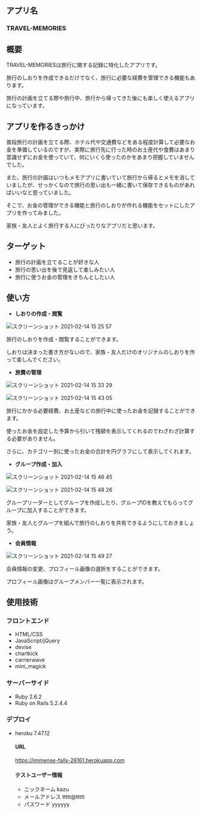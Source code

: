 ## アプリ名
### TRAVEL-MEMORIES

## 概要
TRAVEL-MEMORIESは旅行に関する記録に特化したアプリです。

旅行のしおりを作成できるだけでなく、旅行に必要な経費を管理できる機能もあります。

旅行の計画を立てる際や旅行中、旅行から帰ってきた後にも楽しく使えるアプリになっています。

## アプリを作るきっかけ
普段旅行の計画を立てる際、ホテル代や交通費などをある程度計算して必要なお金を準備しているのですが、実際に旅行先に行った時のお土産代や食費はあまり意識せずにお金を使っていて、何にいくら使ったのかをあまり把握していませんでした。

また、旅行の計画はいつもメモアプリに書いていて旅行から帰るとメモを消していましたが、せっかくなので旅行の思い出も一緒に書いて保存できるものがあればいいなと思っていました。

そこで、お金の管理ができる機能と旅行のしおりが作れる機能をセットにしたアプリを作ってみました。

家族・友人とよく旅行する人にぴったりなアプリだと思います。

## ターゲット
- 旅行の計画を立てることが好きな人
- 旅行の思い出を後で見返して楽しみたい人　
- 旅行に使うお金の管理をきちんとしたい人

## 使い方
- **しおりの作成・閲覧**

![スクリーンショット 2021-02-14 15 25 57](https://user-images.githubusercontent.com/74053238/107870789-d5946780-6ede-11eb-94cf-27d76ce3f9db.png)

旅行のしおりを作成・閲覧することができます。

しおりは決まった書き方がないので、家族・友人だけのオリジナルのしおりを作って楽しんでください。

- **旅費の管理**

![スクリーンショット 2021-02-14 15 33 29](https://user-images.githubusercontent.com/74053238/107870817-22783e00-6edf-11eb-929b-51f97cf39e4d.png)

![スクリーンショット 2021-02-14 15 43 05](https://user-images.githubusercontent.com/74053238/107870824-45a2ed80-6edf-11eb-8705-46a7d425673d.png)


旅行にかかる必要経費、お土産などの旅行中に使ったお金を記録することができます。

使ったお金を設定した予算から引いて残額を表示してくれるのでわざわざ計算する必要がありません。

さらに、カテゴリー別に使ったお金の合計を円グラフにして表示してくれます。

- **グループ作成・加入**

![スクリーンショット 2021-02-14 15 46 45](https://user-images.githubusercontent.com/74053238/107870831-60756200-6edf-11eb-858d-88ed39d4f988.png)

![スクリーンショット 2021-02-14 15 48 26](https://user-images.githubusercontent.com/74053238/107870845-77b44f80-6edf-11eb-837a-99083ba38220.png)


グループリーダーとしてグループを作成したり、グループIDを教えてもらってグループに加入することができます。

家族・友人とグループを組んで旅行のしおりを共有できるようにしておきましょう。

- **会員情報**

![スクリーンショット 2021-02-14 15 49 27](https://user-images.githubusercontent.com/74053238/107870854-8ef33d00-6edf-11eb-9069-b71a120615c9.png)


会員情報の変更、プロフィール画像の選択をすることができます。

プロフィール画像はグループメンバー一覧に表示されます。

## 使用技術
### フロントエンド
- HTML/CSS
- JavaScript/jQuery
- devise
- chartkick
- carrierwave
- mini_magick

### サーバーサイド
- Ruby 2.6.2
- Ruby on Rails 5.2.4.4

### デプロイ
- heroku 7.47.12

  #### URL
  
  https://immense-falls-26161.herokuapp.com

  #### テストユーザー情報
  - ニックネーム  kazu　
  - メールアドレス  ttttt@ttttt
  - パスワード  yyyyyy  
